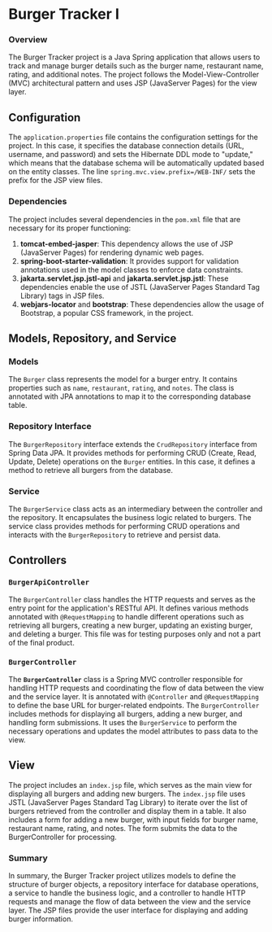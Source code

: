 # Burger Tracker I

### Overview
The Burger Tracker project is a Java Spring application that allows users to track and manage burger details such as the burger name, restaurant name, rating, and additional notes. The project follows the Model-View-Controller (MVC) architectural pattern and uses JSP (JavaServer Pages) for the view layer.

## Configuration
The `application.properties` file contains the configuration settings for the project. In this case, it specifies the database connection details (URL, username, and password) and sets the Hibernate DDL mode to "update," which means that the database schema will be automatically updated based on the entity classes. The line `spring.mvc.view.prefix=/WEB-INF/` sets the prefix for the JSP view files.

### Dependencies
The project includes several dependencies in the `pom.xml` file that are necessary for its proper functioning:

1. **tomcat-embed-jasper**: This dependency allows the use of JSP (JavaServer Pages) for rendering dynamic web pages.
2. **spring-boot-starter-validation**: It provides support for validation annotations used in the model classes to enforce data constraints.
3. **jakarta.servlet.jsp.jstl-api** and **jakarta.servlet.jsp.jstl**: These dependencies enable the use of JSTL (JavaServer Pages Standard Tag Library) tags in JSP files.
4. **webjars-locator** and **bootstrap**: These dependencies allow the usage of Bootstrap, a popular CSS framework, in the project.

## Models, Repository, and Service

### Models

The `Burger` class represents the model for a burger entry. It contains properties such as `name`, `restaurant`, `rating`, and `notes`. The class is annotated with JPA annotations to map it to the corresponding database table.

### Repository Interface

The `BurgerRepository` interface extends the `CrudRepository` interface from Spring Data JPA. It provides methods for performing CRUD (Create, Read, Update, Delete) operations on the `Burger` entities. In this case, it defines a method to retrieve all burgers from the database.

### Service

The `BurgerService` class acts as an intermediary between the controller and the repository. It encapsulates the business logic related to burgers. The service class provides methods for performing CRUD operations and interacts with the `BurgerRepository` to retrieve and persist data.

## Controllers

### `BurgerApiController`

The `BurgerController` class handles the HTTP requests and serves as the entry point for the application's RESTful API. It defines various methods annotated with `@RequestMapping` to handle different operations such as retrieving all burgers, creating a new burger, updating an existing burger, and deleting a burger. This file was for testing purposes only and not a part of the final product.

### `BurgerController`

The **`BurgerController`** class is a Spring MVC controller responsible for handling HTTP requests and coordinating the flow of data between the view and the service layer. It is annotated with `@Controller` and `@RequestMapping` to define the base URL for burger-related endpoints. The `BurgerController` includes methods for displaying all burgers, adding a new burger, and handling form submissions. It uses the `BurgerService` to perform the necessary operations and updates the model attributes to pass data to the view.


## View

The project includes an `index.jsp` file, which serves as the main view for displaying all burgers and adding new burgers. The `index.jsp` file uses JSTL (JavaServer Pages Standard Tag Library) to iterate over the list of burgers retrieved from the controller and display them in a table. It also includes a form for adding a new burger, with input fields for burger name, restaurant name, rating, and notes. The form submits the data to the BurgerController for processing.

### Summary

In summary, the Burger Tracker project utilizes models to define the structure of burger objects, a repository interface for database operations, a service to handle the business logic, and a controller to handle HTTP requests and manage the flow of data between the view and the service layer. The JSP files provide the user interface for displaying and adding burger information.